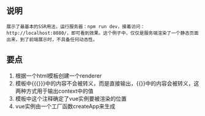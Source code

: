 ## 说明
    展示了最基本的SSR用法，运行服务器：npm run dev，接着访问：http://localhost:8080/，即可看到效果。这个例子中，仅仅是服务端渲染了一个静态页面出来，到了前端展示时，不具备任何动态性。
## 要点
1. 根据一个html模板创建一个renderer
1. 模板中{{{}}}中的内容不会被转义，而是直接输出，{{}}中的内容会被转义，这两种方式用于输出context中的值
1. 模板中这个注释<!--vue-ssr-outlet-->确定了vue实例要被渲染的位置
1. vue实例由一个工厂函数createApp来生成
 